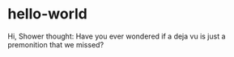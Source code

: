 # hello-world

Hi,
Shower thought: Have you ever wondered if a deja vu is just a premonition that we missed? 

